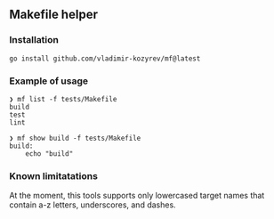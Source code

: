 ## Makefile helper

### Installation

```
go install github.com/vladimir-kozyrev/mf@latest
```

### Example of usage

```
❯ mf list -f tests/Makefile
build
test
lint

❯ mf show build -f tests/Makefile
build:
	echo "build"
```



### Known limitatations
At the moment, this tools supports only lowercased target names that contain a-z letters, underscores, and dashes.
